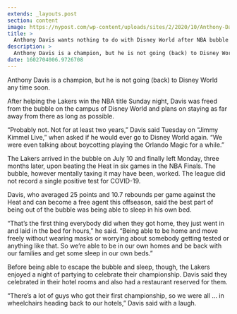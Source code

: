 ```yaml
--- 
extends: _layouts.post 
section: content 
image: https://nypost.com/wp-content/uploads/sites/2/2020/10/Anthony-Davis-Lakers-Disney-World-NBA-bubble.jpg?quality=90&strip=all&w=1200 
title: > 
  Anthony Davis wants nothing to do with Disney World after NBA bubble 
description: > 
  Anthony Davis is a champion, but he is not going (back) to Disney World any time soon.After helping the Lakers win the NBA title Sunday night, Davis was freed from the bubble on the campus of Disney World and plans on staying as far away from there as long as possible.Not for at least two years,” Davis said Tuesday on “Jimmy Kimmel Live,” when asked if he would ever go to Disney World again.Davis said they celebrated in their hotel rooms and also had a restaurant reserved for them.“There’s a lot of guys who got their first championship, so we were all … in wheelchairs heading back to our hotels,” Davis said with a laugh. 
date: 1602704006.9726708 
--- 
```

Anthony Davis is a champion, but he is not going (back) to Disney World any time soon.

After helping the Lakers win the NBA title Sunday night, Davis was freed from the bubble on the campus of Disney World and plans on staying as far away from there as long as possible.

“Probably not. Not for at least two years,” Davis said Tuesday on “Jimmy Kimmel Live,” when asked if he would ever go to Disney World again. “We were even talking about boycotting playing the Orlando Magic for a while.”

The Lakers arrived in the bubble on July 10 and finally left Monday, three months later, upon beating the Heat in six games in the NBA Finals. The bubble, however mentally taxing it may have been, worked. The league did not record a single positive test for COVID-19.

Davis, who averaged 25 points and 10.7 rebounds per game against the Heat and can become a free agent this offseason, said the best part of being out of the bubble was being able to sleep in his own bed.

“That’s the first thing everybody did when they got home, they just went in and laid in the bed for hours,” he said. “Being able to be home and move freely without wearing masks or worrying about somebody getting tested or anything like that. So we’re able to be in our own homes and be back with our families and get some sleep in our own beds.”

Before being able to escape the bubble and sleep, though, the Lakers enjoyed a night of partying to celebrate their championship. Davis said they celebrated in their hotel rooms and also had a restaurant reserved for them.

“There’s a lot of guys who got their first championship, so we were all … in wheelchairs heading back to our hotels,” Davis said with a laugh.